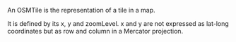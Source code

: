 An OSMTile is the representation of a tile in a map.

It is defined by its x, y and zoomLevel. x and y are not expressed as lat-long coordinates but as row and column in a Mercator projection. 
